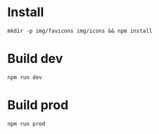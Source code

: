 # Install
`mkdir -p img/favicons img/icons && npm install`

# Build dev
`npm run dev`

# Build prod
`npm run prod`
